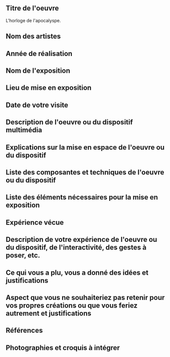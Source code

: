 ## Titre de l'oeuvre
L'horloge de l'apocalyspe.

## Nom des artistes


## Année de réalisation

## Nom de l'exposition

## Lieu de mise en exposition 

## Date de votre visite

## Description de l'oeuvre ou du dispositif multimédia

## Explications sur la mise en espace de l'oeuvre ou du dispositif

## Liste des composantes et techniques de l'oeuvre ou du dispositif

## Liste des éléments nécessaires pour la mise en exposition

## Expérience vécue 

## Description de votre expérience de l'oeuvre ou du dispositif, de l'interactivité, des gestes à poser, etc.

## Ce qui vous a plu, vous a donné des idées et justifications

## Aspect que vous ne souhaiteriez pas retenir pour vos propres créations ou que vous feriez autrement et justifications

## Références

## Photographies et croquis à intégrer
